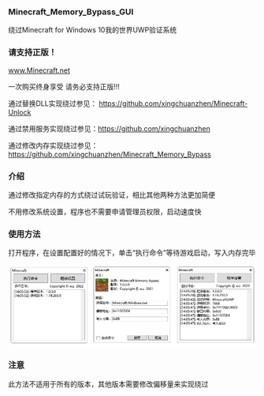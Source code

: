 ### Minecraft_Memory_Bypass_GUI

绕过Minecraft for Windows 10我的世界UWP验证系统


### 请支持正版！

www.Minecraft.net

一次购买终身享受 请务必支持正版!!!

通过替换DLL实现绕过参见： https://github.com/xingchuanzhen/Minecraft-Unlock

通过禁用服务实现绕过参见：https://github.com/xingchuanzhen

通过修改内存实现绕过参见：https://github.com/xingchuanzhen/Minecraft_Memory_Bypass

### 介绍

通过修改指定内存的方式绕过试玩验证，相比其他两种方法更加简便

不用修改系统设置，程序也不需要申请管理员权限，启动速度快

### 使用方法

打开程序，在设置配置好的情况下，单击“执行命令”等待游戏启动，写入内存完毕

![Snipaste_2021-07-03_13-07-08](Snipaste_2022-01-23_14-06-39.png)

### 注意

此方法不适用于所有的版本，其他版本需要修改偏移量来实现绕过

